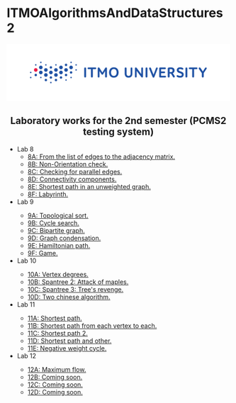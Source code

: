 # ITMOAlgorithmsAndDataStructures2
<img src = "https://github.com/annchous/ITMOAlgorithmsAndDataStructures2/blob/master/itmolog.png">
<h2 align = "center">Laboratory works for the 2nd semester (PCMS2 testing system)</h2>
<ul>
  <li>Lab 8
    <ul>
      <li><a href = "https://github.com/annchous/ITMOAlgorithmsAndDataStructures2/tree/master/8A/main.cpp">8A: From the list of edges to the      adjacency matrix.</a></li>
      <li><a href = "https://github.com/annchous/ITMOAlgorithmsAndDataStructures2/tree/master/8B/main.cpp">8B: Non-Orientation check.</a></li>
      <li><a href = "https://github.com/annchous/ITMOAlgorithmsAndDataStructures2/tree/master/8C/main.cpp">8C: Checking for parallel edges.</a></li>
      <li><a href = "https://github.com/annchous/ITMOAlgorithmsAndDataStructures2/tree/master/8D/main.cpp">8D: Connectivity components.</a></li>
      <li><a href = "https://github.com/annchous/ITMOAlgorithmsAndDataStructures2/tree/master/8E/main.cpp">8E: Shortest path in an unweighted graph.</a></li>
      <li><a href = "https://github.com/annchous/ITMOAlgorithmsAndDataStructures2/tree/master/8F/main.cpp">8F: Labyrinth.</a></li>
    </ul>
  </li>
  <li>Lab 9</li>
  <ul>
      <li><a href = "https://github.com/annchous/ITMOAlgorithmsAndDataStructures2/tree/master/9A/main.cpp">9A: Topological sort.</a></li>
      <li><a href = "https://github.com/annchous/ITMOAlgorithmsAndDataStructures2/tree/master/9B/main.cpp">9B: Cycle search.</a></li>
      <li><a href = "https://github.com/annchous/ITMOAlgorithmsAndDataStructures2/tree/master/9C/main.cpp">9C: Bipartite graph.</a></li>
      <li><a href = "https://github.com/annchous/ITMOAlgorithmsAndDataStructures2/tree/master/9D/main.cpp">9D: Graph condensation.</a></li>
      <li><a href = "https://github.com/annchous/ITMOAlgorithmsAndDataStructures2/tree/master/9E/main.cpp">9E: Hamiltonian path.</a></li>
      <li><a href = "https://github.com/annchous/ITMOAlgorithmsAndDataStructures2/tree/master/9F/main.cpp">9F: Game.</a></li>
    </ul>
  </li>
  <li>Lab 10</li>
  <ul>
      <li><a href = "https://github.com/annchous/ITMOAlgorithmsAndDataStructures2/tree/master/10A/main.cpp">10A: Vertex degrees.</a></li>
      <li><a href = "https://github.com/annchous/ITMOAlgorithmsAndDataStructures2/tree/master/10B/main.cpp">10B: Spantree 2: Attack of maples.</a></li>
      <li><a href = "https://github.com/annchous/ITMOAlgorithmsAndDataStructures2/tree/master/10C/main.cpp">10C: Spantree 3: Tree's revenge.</a></li>
      <li><a href = "https://github.com/annchous/ITMOAlgorithmsAndDataStructures2/tree/master/10D/main.cpp">10D: Two chinese algorithm.</a></li>
    </ul>
  </li>
  <li>Lab 11</li>
  <ul>
      <li><a href = "https://github.com/annchous/ITMOAlgorithmsAndDataStructures2/tree/master/11A/main.cpp">11A: Shortest path.</a></li>
      <li><a href = "https://github.com/annchous/ITMOAlgorithmsAndDataStructures2/tree/master/11B/main.cpp">11B: Shortest path from each vertex to each.</a></li>
      <li><a href = "https://github.com/annchous/ITMOAlgorithmsAndDataStructures2/tree/master/11C/main.cpp">11C: Shortest path 2.</a></li>
      <li><a href = "https://github.com/annchous/ITMOAlgorithmsAndDataStructures2/tree/master/11D/main.cpp">11D: Shortest path and other.</a></li>
  <li><a href = "https://github.com/annchous/ITMOAlgorithmsAndDataStructures2/tree/master/11E/main.cpp">11E: Negative weight cycle.</a></li>
    </ul>
  </li>
    <li>Lab 12</li>
  <ul>
      <li><a href = "https://github.com/annchous/ITMOAlgorithmsAndDataStructures2/tree/master/12A/main.cpp">12A: Maximum flow.</a></li>
      <li><a href = "https://github.com/annchous/ITMOAlgorithmsAndDataStructures2/tree/master/12B/main.cpp">12B: Coming soon.</a></li>
      <li><a href = "https://github.com/annchous/ITMOAlgorithmsAndDataStructures2/tree/master/12C/main.cpp">12C: Coming soon.</a></li>
      <li><a href = "https://github.com/annchous/ITMOAlgorithmsAndDataStructures2/tree/master/12D/main.cpp">12D: Coming soon.</a></li>
    </ul>
  </li>
